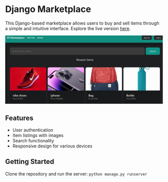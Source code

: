 # Django Marketplace

This Django-based marketplace allows users to buy and sell items through a simple and intuitive interface. Explore the live version [here](https://coder1972.pythonanywhere.com/).

![img](data/Screenshot%202024-03-04%20195655.png)

## Features

- User authentication
- Item listings with images
- Search functionality
- Responsive design for various devices

## Getting Started

Clone the repository and run the server: `python manage.py runserver`
